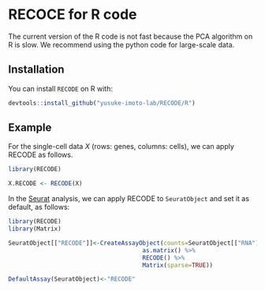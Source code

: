 # RECOCE for R code
The current version of the R code is not fast because the PCA algorithm on R is slow. We recommend using the python code for large-scale data. 

## Installation

You can install `RECODE` on R with:

``` r
devtools::install_github("yusuke-imoto-lab/RECODE/R")
```


## Example
For the single-cell data *X* (rows: genes, columns: cells), we can apply RECODE as follows. 


``` r
library(RECODE)

X.RECODE <- RECODE(X)
```

In the [Seurat](https://satijalab.org/seurat/) analysis, we can apply RECODE to `SeuratObject`  and set it as default, as follows:

``` r
library(RECODE)
library(Matrix)

SeuratObject[["RECODE"]]<-CreateAssayObject(counts=SeuratObject[["RNA"]]@counts %>% 
                                      as.matrix() %>% 
                                      RECODE() %>% 
                                      Matrix(sparse=TRUE))

DefaultAssay(SeuratObject)<-"RECODE"
```